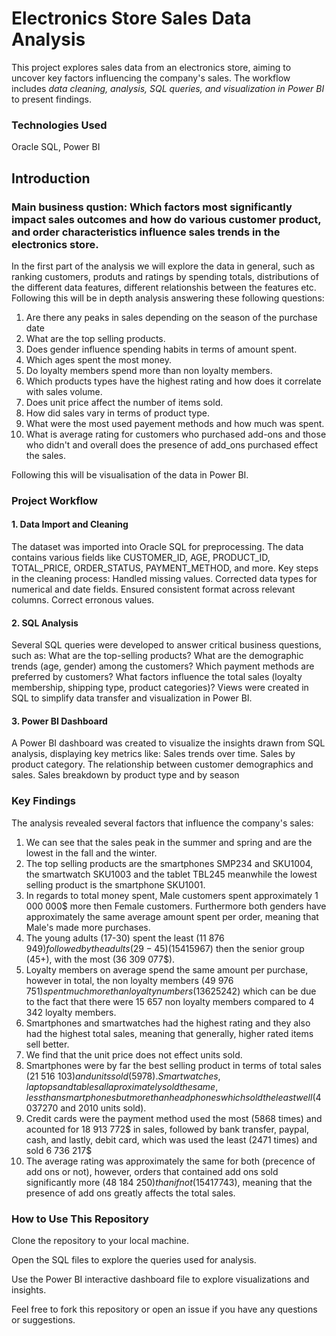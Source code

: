 # Electronics Store Sales Data Analysis <br>
This project explores sales data from an electronics store, aiming to uncover key factors influencing the company's sales. The workflow includes *data cleaning, analysis, SQL queries, and visualization in Power BI* to present findings.

### Technologies Used
Oracle SQL, Power BI

## Introduction

### Main business qustion: Which factors most significantly impact sales outcomes and how do various customer product, and order characteristics influence sales trends in the electronics store.

In the first part of the analysis we will explore the data in general, such as ranking customers, produts and ratings by spending totals, distributions of the different data features, different relationshis between the features etc. Following this will be in depth analysis answering these following questions:

1. Are there any peaks in sales depending on the season of the purchase date
2. What are the top selling products.
3. Does gender influence spending habits in terms of amount spent.
4. Which ages spent the most money.
5. Do loyalty members spend more than non loyalty members.
6. Which products types have the highest rating and how does it correlate with sales volume.
7. Does unit price affect the number of items sold.
8. How did sales vary in terms of product type.
9. What were the most used payement methods and how much was spent.
10. What is average rating for customers who purchased add-ons and those who didn't and overall does the presence of add_ons purchased effect the sales.

Following this will be visualisation of the data in Power BI.

### Project Workflow
#### 1. Data Import and Cleaning
The dataset was imported into Oracle SQL for preprocessing. The data contains various fields like CUSTOMER_ID, AGE, PRODUCT_ID, TOTAL_PRICE, ORDER_STATUS, PAYMENT_METHOD, and more.
Key steps in the cleaning process:
Handled missing values.
Corrected data types for numerical and date fields.
Ensured consistent format across relevant columns.
Correct erronous values.
#### 2. SQL Analysis
Several SQL queries were developed to answer critical business questions, such as:
What are the top-selling products?
What are the demographic trends (age, gender) among the customers?
Which payment methods are preferred by customers?
What factors influence the total sales (loyalty membership, shipping type, product categories)?
Views were created in SQL to simplify data transfer and visualization in Power BI.
#### 3. Power BI Dashboard
A Power BI dashboard was created to visualize the insights drawn from SQL analysis, displaying key metrics like:
Sales trends over time.
Sales by product category.
The relationship between customer demographics and sales.
Sales breakdown by product type and by season

### Key Findings
The analysis revealed several factors that influence the company's sales:

1. We can see that the sales peak in the summer and spring and are the lowest in the fall and the winter.
2. The top selling products are the smartphones SMP234 and SKU1004, the smartwatch SKU1003 and the tablet TBL245 meanwhile the lowest selling product is the smartphone SKU1001.
3. In regards to total money spent, Male customers spent approximately 1 000 000$ more then Female customers. Furthermore both genders have approximately the same average amount spent per order, meaning that Male's made more purchases.
4. The young adults (17-30) spent the least (11 876 949$) followed by the adults (29-45) (15 415 967$) then the senior group (45+), with the most (36 309 077$).
5. Loyalty members on average spend the same amount per purchase, however in total, the non loyalty members (49 976 751$) spent much more than loyalty numbers (13 625 242$) which can be due to the fact that there were 15 657 non loyalty members compared to 4 342 loyalty members.
6. Smartphones and smartwatches had the highest rating and they also had the highest total sales, meaning that generally, higher rated items sell better.
7. We find that the unit price does not effect units sold.
8. Smartphones were by far the best selling product in terms of total sales (21 516 103$) and units sold (5978). Smartwatches, laptops and tables all aproximately sold the same, less than smartphones but more than headphones which sold the least well (4 037 270$ and 2010 units sold).
9. Credit cards were the payment method used the most (5868 times) and acounted for 18 913 772$ in sales, followed by bank transfer, paypal, cash, and lastly, debit card, which was used the least (2471 times) and sold 6 736 217$
10. The average rating was approximately the same for both (precence of add ons or not), however, orders that contained add ons sold significantly more (48 184 250$) than if not (15 417 743$), meaning that the presence of add ons greatly affects the total sales.


### How to Use This Repository

Clone the repository to your local machine.

Open the SQL files to explore the queries used for analysis.

Use the Power BI interactive dashboard file to explore visualizations and insights.

Feel free to fork this repository or open an issue if you have any questions or suggestions.

